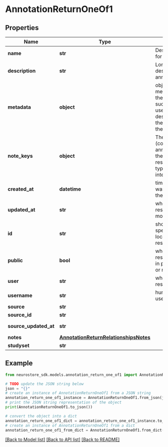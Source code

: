 # AnnotationReturnOneOf1


## Properties

Name | Type | Description | Notes
------------ | ------------- | ------------- | -------------
**name** | **str** | Descriptive name for the annotation. | [optional] 
**description** | **str** | Long form description of the annotation. | [optional] 
**metadata** | **object** | object describing metadata about the annotation, such as software used or descriptions of the keys used in the annotation. | [optional] 
**note_keys** | **object** | The keys (columns) in the annotation and the key&#39;s respective data type (such as an integer or string). | [optional] 
**created_at** | **datetime** | time the resource was created on the database | [optional] [readonly] 
**updated_at** | **str** | when the resource was last modified/updated. | [optional] [readonly] 
**id** | **str** | short UUID specifying the location of this resource | [optional] 
**public** | **bool** | whether the resource is listed in public searches or not | [optional] [default to True]
**user** | **str** | who owns the resource | [optional] [readonly] 
**username** | **str** | human readable username | [optional] 
**source** | **str** |  | [optional] 
**source_id** | **str** |  | [optional] 
**source_updated_at** | **str** |  | [optional] [readonly] 
**notes** | [**AnnotationReturnRelationshipsNotes**](AnnotationReturnRelationshipsNotes.md) |  | [optional] 
**studyset** | **str** |  | [optional] 

## Example

```python
from neurostore_sdk.models.annotation_return_one_of1 import AnnotationReturnOneOf1

# TODO update the JSON string below
json = "{}"
# create an instance of AnnotationReturnOneOf1 from a JSON string
annotation_return_one_of1_instance = AnnotationReturnOneOf1.from_json(json)
# print the JSON string representation of the object
print(AnnotationReturnOneOf1.to_json())

# convert the object into a dict
annotation_return_one_of1_dict = annotation_return_one_of1_instance.to_dict()
# create an instance of AnnotationReturnOneOf1 from a dict
annotation_return_one_of1_from_dict = AnnotationReturnOneOf1.from_dict(annotation_return_one_of1_dict)
```
[[Back to Model list]](../README.md#documentation-for-models) [[Back to API list]](../README.md#documentation-for-api-endpoints) [[Back to README]](../README.md)


